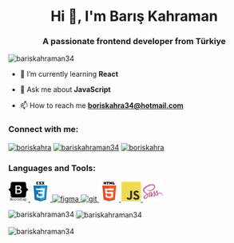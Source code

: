 <h1 align="center">Hi 👋, I'm Barış Kahraman</h1>
<h3 align="center">A passionate frontend developer from Türkiye</h3>

<p align="left"> <img src="https://komarev.com/ghpvc/?username=bariskahraman34&label=Profile%20views&color=0e75b6&style=flat" alt="bariskahraman34" /> </p>

- 🌱 I’m currently learning **React**

- 💬 Ask me about **JavaScript**

- 📫 How to reach me **boriskahra34@hotmail.com**

<h3 align="left">Connect with me:</h3>
<p align="left">
<a href="https://twitter.com/boriskahra" target="blank"><img align="center" src="https://raw.githubusercontent.com/rahuldkjain/github-profile-readme-generator/master/src/images/icons/Social/twitter.svg" alt="boriskahra" height="30" width="40" /></a>
<a href="https://linkedin.com/in/bariskahraman34" target="blank"><img align="center" src="https://raw.githubusercontent.com/rahuldkjain/github-profile-readme-generator/master/src/images/icons/Social/linked-in-alt.svg" alt="bariskahraman34" height="30" width="40" /></a>
<a href="https://instagram.com/boriskahra" target="blank"><img align="center" src="https://raw.githubusercontent.com/rahuldkjain/github-profile-readme-generator/master/src/images/icons/Social/instagram.svg" alt="boriskahra" height="30" width="40" /></a>
</p>

<h3 align="left">Languages and Tools:</h3>
<p align="left"> <a href="https://getbootstrap.com" target="_blank" rel="noreferrer"> <img src="https://raw.githubusercontent.com/devicons/devicon/master/icons/bootstrap/bootstrap-plain-wordmark.svg" alt="bootstrap" width="40" height="40"/> </a> <a href="https://www.w3schools.com/css/" target="_blank" rel="noreferrer"> <img src="https://raw.githubusercontent.com/devicons/devicon/master/icons/css3/css3-original-wordmark.svg" alt="css3" width="40" height="40"/> </a> <a href="https://www.figma.com/" target="_blank" rel="noreferrer"> <img src="https://www.vectorlogo.zone/logos/figma/figma-icon.svg" alt="figma" width="40" height="40"/> </a> <a href="https://git-scm.com/" target="_blank" rel="noreferrer"> <img src="https://www.vectorlogo.zone/logos/git-scm/git-scm-icon.svg" alt="git" width="40" height="40"/> </a> <a href="https://www.w3.org/html/" target="_blank" rel="noreferrer"> <img src="https://raw.githubusercontent.com/devicons/devicon/master/icons/html5/html5-original-wordmark.svg" alt="html5" width="40" height="40"/> </a> <a href="https://developer.mozilla.org/en-US/docs/Web/JavaScript" target="_blank" rel="noreferrer"> <img src="https://raw.githubusercontent.com/devicons/devicon/master/icons/javascript/javascript-original.svg" alt="javascript" width="40" height="40"/> </a> <a href="https://sass-lang.com" target="_blank" rel="noreferrer"> <img src="https://raw.githubusercontent.com/devicons/devicon/master/icons/sass/sass-original.svg" alt="sass" width="40" height="40"/> </a> </p>

<p><img align="left" src="https://github-readme-stats.vercel.app/api/top-langs?username=bariskahraman34&show_icons=true&locale=en&layout=compact" alt="bariskahraman34" /></p>

<p>&nbsp;<img align="center" src="https://github-readme-stats.vercel.app/api?username=bariskahraman34&show_icons=true&locale=en" alt="bariskahraman34" /></p>

<p><img align="center" src="https://github-readme-streak-stats.herokuapp.com/?user=bariskahraman34&" alt="bariskahraman34" /></p>
